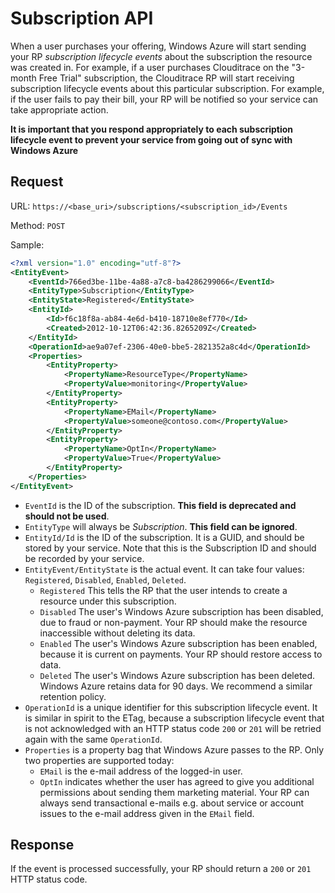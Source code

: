 Subscription API
===
When a user purchases your offering, Windows Azure will start sending your RP *subscription lifecycle events* about the subscription the resource was created in. For example, if a user purchases Clouditrace on the "3-month Free Trial" subscription, the Clouditrace RP will start receiving subscription lifecycle events about this particular subscription. For example, if the user fails to pay their bill, your RP will be notified so your service can take appropriate action.

**It is important that you respond appropriately to each subscription lifecycle event to prevent your service from going out of sync with Windows Azure**


Request
--
URL: `https://<base_uri>/subscriptions/<subscription_id>/Events`

Method: `POST`

Sample:

```xml
<?xml version="1.0" encoding="utf-8"?>
<EntityEvent>
	<EventId>766ed3be-11be-4a88-a7c8-ba4286299066</EventId>
	<EntityType>Subscription</EntityType>
	<EntityState>Registered</EntityState>
	<EntityId>
		<Id>f6c18f8a-ab84-4e6d-b410-18710e8ef770</Id>
		<Created>2012-10-12T06:42:36.8265209Z</Created>
	</EntityId>
	<OperationId>ae9a07ef-2306-40e0-bbe5-2821352a8c4d</OperationId>
	<Properties>
		<EntityProperty>
			<PropertyName>ResourceType</PropertyName>
			<PropertyValue>monitoring</PropertyValue>
		</EntityProperty>
		<EntityProperty>
			<PropertyName>EMail</PropertyName>
			<PropertyValue>someone@contoso.com</PropertyValue>
		</EntityProperty>
		<EntityProperty>
			<PropertyName>OptIn</PropertyName>
			<PropertyValue>True</PropertyValue>
		</EntityProperty>
	</Properties>
</EntityEvent>
```

* `EventId` is the ID of the subscription. **This field is deprecated and should not be used**.
* `EntityType` will always be _Subscription_. **This field can be ignored**.
* `EntityId/Id` is the ID of the subscription. It is a GUID, and should be stored by your service. Note that this is the Subscription ID and should be recorded by your service.
* `EntityEvent/EntityState` is the actual event. It can take four values: `Registered`, `Disabled`, `Enabled`, `Deleted`.
  * `Registered` This tells the RP that the user intends to create a resource under this subscription.
  * `Disabled` The user's Windows Azure subscription has been disabled, due to fraud or non-payment. Your RP should make the resource inaccessible without deleting its data.
  * `Enabled` The user's Windows Azure subscription has been enabled, because it is current on payments. Your RP should restore access to data.
  * `Deleted` The user's Windows Azure subscription has been deleted. Windows Azure retains data for 90 days. We recommend a similar retention policy.
* `OperationId` is a unique identifier for this subscription lifecycle event. It is similar in spirit to the ETag, because a subscription lifecycle event that is not acknowledged with an HTTP status code `200` or `201` will be retried again with the same `OperationId`.
* `Properties` is a property bag that Windows Azure passes to the RP. Only two properties are supported today:
  * `EMail` is the e-mail address of the logged-in user.
  * `OptIn` indicates whether the user has agreed to give you additional permissions about sending them marketing material. Your RP can always send transactional e-mails e.g. about service or account issues to the e-mail address given in the `EMail` field.

Response
---
If the event is processed successfully, your RP should return a `200` or `201` HTTP status code.
